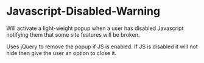# Javascript-Disabled-Warning
Will activate a light-weight popup when a user has disabled Javascript notifying them that some site features will be broken.

Uses jQuery to remove the popup if JS is enabled. If JS is disabled it will not hide then give the user an option to close it.

